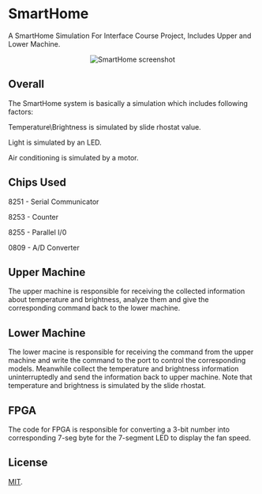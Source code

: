 # SmartHome

A SmartHome Simulation For Interface Course Project, Includes Upper and Lower Machine.

<p align="center">
  <img alt="SmartHome screenshot" src="https://user-images.githubusercontent.com/10323518/30979553-f4eb835e-a44b-11e7-83d3-8515fe76a33b.gif"></img>
</p>

## Overall
The SmartHome system is basically a simulation which includes following factors:

Temperature\Brightness is simulated by slide rhostat value.

Light is simulated by an LED.

Air conditioning is simulated by a motor.

## Chips Used

8251 - Serial Communicator

8253 - Counter

8255 - Parallel I/0

0809 - A/D Converter

## Upper Machine
The upper machine is responsible for receiving the collected information about temperature and brightness, analyze them and give the corresponding command back to the lower machine.

## Lower Machine
The lower macine is responsible for receiving the command from the upper machine and write the command to the port to control the corresponding models. Meanwhile collect the temperature and brightness information uninterruptedly and send the information back to upper machine. Note that temperature and brightness is simulated by the slide rhostat.

## FPGA
The code for FPGA is responsible for converting a 3-bit number into corresponding 7-seg byte for the 7-segment LED to display the fan speed.

## License
[MIT](https://github.com/RyanWangGit/SmartHome/blob/master/LICENSE).
